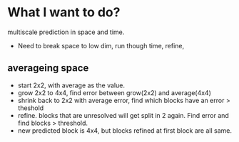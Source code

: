 # What I want to do?

multiscale prediction in space and time. 
  - Need to break space to low dim, run though time, refine, 


## averageing space
  - start 2x2, with average as the value. 
  - grow 2x2 to 4x4, find error between grow(2x2) and average(4x4)
  - shrink back to 2x2 with average error, find which blocks have an error > theshold
  - refine. blocks that are unresolved will get split in 2 again. Find error and find blocks > threshold. 
  - new predicted block is 4x4, but blocks refined at first block are all same. 
